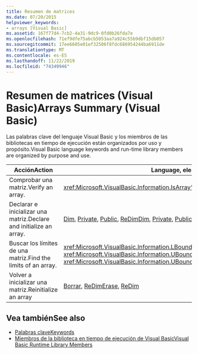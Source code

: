 ```yaml
---
title: Resumen de matrices
ms.date: 07/20/2015
helpviewer_keywords:
- arrays [Visual Basic]
ms.assetid: 167f77d4-7cb2-4a31-9dc9-0fd0b26fda7e
ms.openlocfilehash: 71ef9dfe75abcb5053aa7a924c55b9dbf15db057
ms.sourcegitcommit: 17ee6605e01ef32506f8fdc686954244ba6911de
ms.translationtype: MT
ms.contentlocale: es-ES
ms.lasthandoff: 11/22/2019
ms.locfileid: "74349946"
---
```

# <a name="arrays-summary-visual-basic"></a><span data-ttu-id="6344b-102">Resumen de matrices (Visual Basic)</span><span class="sxs-lookup"><span data-stu-id="6344b-102">Arrays Summary (Visual Basic)</span></span>
<span data-ttu-id="6344b-103">Las palabras clave del lenguaje Visual Basic y los miembros de las bibliotecas en tiempo de ejecución están organizados por uso y propósito.</span><span class="sxs-lookup"><span data-stu-id="6344b-103">Visual Basic language keywords and run-time library members are organized by purpose and use.</span></span>  
  
|<span data-ttu-id="6344b-104">Acción</span><span class="sxs-lookup"><span data-stu-id="6344b-104">Action</span></span>|<span data-ttu-id="6344b-105">Language, elemento</span><span class="sxs-lookup"><span data-stu-id="6344b-105">Language element</span></span>|  
|------------|----------------------|  
|<span data-ttu-id="6344b-106">Comprobar una matriz.</span><span class="sxs-lookup"><span data-stu-id="6344b-106">Verify an array.</span></span>|<xref:Microsoft.VisualBasic.Information.IsArray%2A>|  
|<span data-ttu-id="6344b-107">Declarar e inicializar una matriz.</span><span class="sxs-lookup"><span data-stu-id="6344b-107">Declare and initialize an array.</span></span>|<span data-ttu-id="6344b-108">[Dim](../../../visual-basic/language-reference/statements/dim-statement.md), [Private](../../../visual-basic/language-reference/modifiers/private.md), [Public](../../../visual-basic/language-reference/modifiers/public.md), [ReDim](../../../visual-basic/language-reference/statements/redim-statement.md)</span><span class="sxs-lookup"><span data-stu-id="6344b-108">[Dim](../../../visual-basic/language-reference/statements/dim-statement.md), [Private](../../../visual-basic/language-reference/modifiers/private.md), [Public](../../../visual-basic/language-reference/modifiers/public.md), [ReDim](../../../visual-basic/language-reference/statements/redim-statement.md)</span></span>|  
|<span data-ttu-id="6344b-109">Buscar los límites de una matriz.</span><span class="sxs-lookup"><span data-stu-id="6344b-109">Find the limits of an array.</span></span>|<span data-ttu-id="6344b-110"><xref:Microsoft.VisualBasic.Information.LBound%2A>, <xref:Microsoft.VisualBasic.Information.UBound%2A></span><span class="sxs-lookup"><span data-stu-id="6344b-110"><xref:Microsoft.VisualBasic.Information.LBound%2A>, <xref:Microsoft.VisualBasic.Information.UBound%2A></span></span>|  
|<span data-ttu-id="6344b-111">Volver a inicializar una matriz.</span><span class="sxs-lookup"><span data-stu-id="6344b-111">Reinitialize an array</span></span>|<span data-ttu-id="6344b-112">[Borrar](../../../visual-basic/language-reference/statements/erase-statement.md), [ReDim](../../../visual-basic/language-reference/statements/redim-statement.md)</span><span class="sxs-lookup"><span data-stu-id="6344b-112">[Erase](../../../visual-basic/language-reference/statements/erase-statement.md), [ReDim](../../../visual-basic/language-reference/statements/redim-statement.md)</span></span>|  
  
## <a name="see-also"></a><span data-ttu-id="6344b-113">Vea también</span><span class="sxs-lookup"><span data-stu-id="6344b-113">See also</span></span>

- [<span data-ttu-id="6344b-114">Palabras clave</span><span class="sxs-lookup"><span data-stu-id="6344b-114">Keywords</span></span>](../../../visual-basic/language-reference/keywords/index.md)
- [<span data-ttu-id="6344b-115">Miembros de la biblioteca en tiempo de ejecución de Visual Basic</span><span class="sxs-lookup"><span data-stu-id="6344b-115">Visual Basic Runtime Library Members</span></span>](../../../visual-basic/language-reference/runtime-library-members.md)
